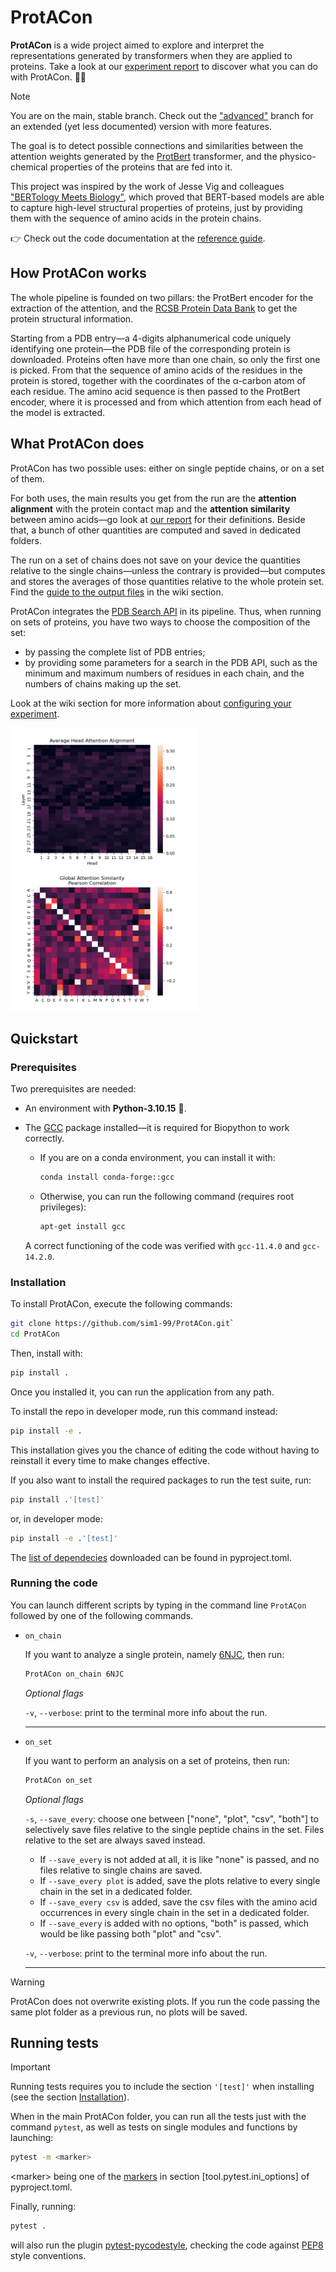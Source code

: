 # ProtACon

**ProtACon** is a wide project aimed to explore and interpret the representations generated by transformers when they are applied to proteins. Take a look at our [experiment report]() to discover what you can do with ProtACon. 🧑‍🔬

> [!NOTE]
> You are on the main, stable branch. Check out the ["advanced"](https://github.com/sim1-99/ProtACon/tree/advanced) branch for an extended (yet less documented) version with more features.

The goal is to detect possible connections and similarities between the attention weights generated by the [ProtBert](https://huggingface.co/Rostlab/prot_bert) transformer, and the physico-chemical properties of the proteins that are fed into it.

This project was inspired by the work of Jesse Vig and colleagues ["BERTology Meets Biology"](https://arxiv.org/abs/2006.15222), which proved that BERT-based models are able to capture high-level structural properties of proteins, just by providing them with the sequence of amino acids in the protein chains.

👉 Check out the code documentation at the [reference guide](https://protacon.readthedocs.io/en/latest/).

## How ProtACon works

The whole pipeline is founded on two pillars: the ProtBert encoder for the extraction of the attention, and the [RCSB Protein Data Bank](https://www.rcsb.org) to get the protein structural information.

Starting from a PDB entry&mdash;a 4-digits alphanumerical code uniquely identifying one protein&mdash;the PDB file of the corresponding protein is downloaded. Proteins often have more than one chain, so only the first one is picked. From that the sequence of amino acids of the residues in the protein is stored, together with the coordinates of the &alpha;-carbon atom of each residue. The amino acid sequence is then passed to the ProtBert encoder, where it is processed and from which attention from each head of the model is extracted.

## What ProtACon does

ProtACon has two possible uses: either on single peptide chains, or on a set of them.

For both uses, the main results you get from the run are the **attention alignment** with the protein contact map and the **attention similarity** between amino acids&mdash;go look at [our report]() for their definitions. Beside that, a bunch of other quantities are computed and saved in dedicated folders.

The run on a set of chains does not save on your device the quantities relative to the single chains&mdash;unless the contrary is provided&mdash;but computes and stores the averages of those quantities relative to the whole protein set. Find the [guide to the output files](https://github.com/sim1-99/ProtACon/wiki/Guides#output-overview) in the wiki section.

ProtACon integrates the [PDB Search API](https://search.rcsb.org/#search-services) in its pipeline. Thus, when running on sets of proteins, you have two ways to choose the composition of the set:

- by passing the complete list of PDB entries;
- by providing some parameters for a search in the PDB API, such as the minimum and maximum numbers of residues in each chain, and the numbers of chains making up the set.

Look at the wiki section for more information about [configuring your experiment](https://github.com/sim1-99/ProtACon/wiki/Tutorials#configure-your-experiment).

<!-- markdownlint-disable -->
<p float="left">
  <img src="https://github.com/sim1-99/ProtACon/blob/main/docs/pictures/avg_att_align_heads_6.png?raw=true" width="300" />
  <img src="https://github.com/sim1-99/ProtACon/blob/main/docs/pictures/att_sim.png?raw=true" width="300" />
</p>

## Quickstart

### Prerequisites

Two prerequisites are needed:

- An environment with **Python-3.10.15** 🐍.
- The [GCC](https://gcc.gnu.org/) package installed&mdash;it is required for Biopython to work correctly.

  - If you are on a conda environment, you can install it with:

    ```bash
    conda install conda-forge::gcc
    ```

  - Otherwise, you can run the following command (requires root privileges):

    ```bash
    apt-get install gcc
    ```

  A correct functioning of the code was verified with `gcc-11.4.0` and `gcc-14.2.0`.

### Installation

To install ProtACon, execute the following commands:

```bash
git clone https://github.com/sim1-99/ProtACon.git`
cd ProtACon
```

Then, install with:

```bash
pip install .
```

Once you installed it, you can run the application from any path.

To install the repo in developer mode, run this command instead:

```bash
pip install -e .
```

This installation gives you the chance of editing the code without having to reinstall it every time to make changes effective.

If you also want to install the required packages to run the test suite, run:

```bash
pip install .'[test]'
```

or, in developer mode:

```bash
pip install -e .'[test]'
```

The [list of dependecies](https://github.com/sim1-99/ProtACon/blob/9ae08bef9e5a7d1f8591c9f886930d08d7f07d9a/pyproject.toml#L9C1-L21C2) downloaded can be found in pyproject.toml.

### Running the code

You can launch different scripts by typing in the command line `ProtACon` followed by one of the following commands.

- `on_chain`

  If you want to analyze a single protein, namely [6NJC](https://www.rcsb.org/structure/6NJC), then run:

  ```bash
  ProtACon on_chain 6NJC
  ```

  *Optional flags*

  `-v`, `--verbose`: print to the terminal more info about the run.
  ___

- `on_set`

  If you want to perform an analysis on a set of proteins, then run:

  ```bash
  ProtACon on_set
  ```

  *Optional flags*

  `-s`, `--save_every`: choose one between ["none", "plot", "csv", "both"] to selectively save files relative to the single peptide chains in the set. Files relative to the set are always saved instead.

  - If `--save_every` is not added at all, it is like "none" is passed, and no files relative to single chains are saved.
  - If `--save_every plot` is added, save the plots relative to every single chain in the set in a dedicated folder.
  - If `--save_every csv` is added, save the csv files with the amino acid occurrences in every single chain in the set in a dedicated folder.
  - If `--save_every` is added with no options, "both" is passed, which would be like passing both "plot" and "csv".

  `-v`, `--verbose`: print to the terminal more info about the run.
  ___

> [!WARNING]
> ProtACon does not overwrite existing plots. If you run the code passing the same plot folder as a previous run, no plots will be saved.

## Running tests

> [!IMPORTANT]
> Running tests requires you to include the section `'[test]'` when installing (see the section [Installation](https://github.com/sim1-99/ProtACon?tab=readme-ov-file#installation)).

When in the main ProtACon folder, you can run all the tests just with the command `pytest`, as well as tests on single modules and functions by launching:

```bash
pytest -m <marker>
```

\<marker> being one of the [markers](https://github.com/sim1-99/ProtACon/blob/9ae08bef9e5a7d1f8591c9f886930d08d7f07d9a/pyproject.toml#L54C1-L87C2) in section \[tool.pytest.ini_options] of pyproject.toml.

Finally, running:

```bash
pytest .
```

will also run the plugin [pytest-pycodestyle](https://pypi.org/project/pytest-pycodestyle/), checking the code against [PEP8](https://peps.python.org/pep-0008/) style conventions.
